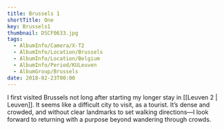 ```yaml
---
title: Brussels 1
shortTitle: One
key: Brussels1
thumbnail: DSCF0633.jpg
tags:
  - AlbumInfo/Camera/X-T2
  - AlbumInfo/Location/Brussels
  - AlbumInfo/Location/Belgium
  - AlbumInfo/Period/KULeuven
  - AlbumGroup/Brussels
date: 2018-02-23T00:00
---
```

I first visited Brussels not long after starting my longer stay in [[Leuven 2 | Leuven]]. It seems like a difficult city to visit, as a tourist. It’s dense and crowded, and without clear landmarks to set walking directions—I look forward to returning with a purpose beyond wandering through crowds.
